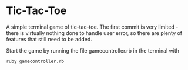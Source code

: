 # Tic-Tac-Toe

A simple terminal game of tic-tac-toe.  The first commit is very limited - there is virtually nothing done to handle user error, so there
are plenty of features that still need to be added.  

Start the game by running the file gamecontroller.rb in the terminal with

`ruby gamecontroller.rb`
